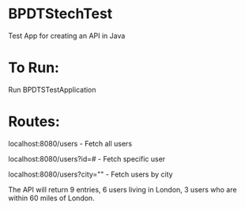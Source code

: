 # BPDTStechTest
Test App for creating an API in Java

# To Run:

Run BPDTSTestApplication

# Routes:

localhost:8080/users - Fetch all users

localhost:8080/users?id=# - Fetch specific user

localhost:8080/users?city="" - Fetch users by city

The API will return 9 entries, 6 users living in London, 3 users who are within 60 miles of London.
